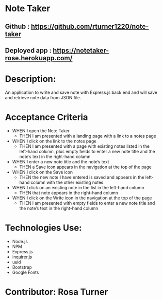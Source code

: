 # Note Taker

## Github : https://github.com/rturner1220/note-taker
## Deployed app : https://notetaker-rose.herokuapp.com/

# Description:
An application to write and save note with Express.js back end and will save and retrieve note data from JSON file.

# Acceptance Criteria

* WHEN I open the Note Taker
    - THEN I am presented with a landing page with a link to a notes page
* WHEN I click on the link to the notes page
    - THEN I am presented with a page with existing notes listed in the left-hand column, plus empty fields to enter a new note title and the note’s text in the right-hand column
* WHEN I enter a new note title and the note’s text
    - THEN a Save icon appears in the navigation at the top of the page
* WHEN I click on the Save icon
    - THEN the new note I have entered is saved and appears in the left-hand column with the other existing notes
* WHEN I click on an existing note in the list in the left-hand column
    - THEN that note appears in the right-hand column
* WHEN I click on the Write icon in the navigation at the top of the page
    - THEN I am presented with empty fields to enter a new note title and the note’s text in the right-hand column

# Technologies Use:
* Node.js
* NPM
* Express.js
* Inquirer.js
* uuid
* Bootstrap
* Google Fonts

# Contributor: Rosa Turner


